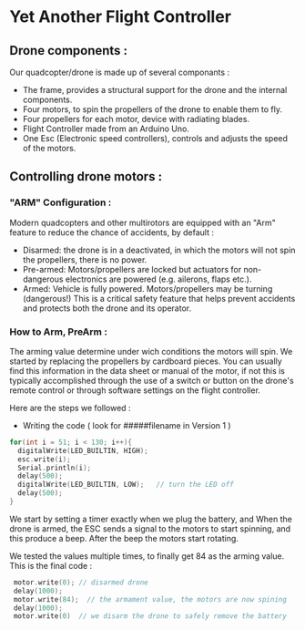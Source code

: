 # Yet Another Flight Controller
## Drone components : 
Our quadcopter/drone is made up of several componants : 
  - The frame, provides a structural support for the drone and the internal components.
  - Four motors, to spin the propellers of the drone to enable them to fly. 
  - Four propellers for each motor, device with radiating blades.
  - Flight Controller made from an Arduino Uno.
  - One Esc (Electronic speed controllers), controls and adjusts the speed of the motors.
 
## Controlling drone motors :
 ###  "ARM" Configuration :
 Modern quadcopters and other multirotors are equipped with an "Arm" feature to reduce the chance of accidents, by default :
- Disarmed: the drone is in a deactivated, in which the motors will not spin the propellers, there is no power.
- Pre-armed: Motors/propellers are locked but actuators for non-dangerous electronics are powered (e.g. ailerons, flaps etc.).
- Armed: Vehicle is fully powered. Motors/propellers may be turning (dangerous!)
 This is a critical safety feature that helps prevent accidents and protects both the drone and its operator.

 ### How to Arm, PreArm : 
  The arming value determine under wich conditions the motors will spin. We started by replacing the propellers by cardboard pieces. 
  You can usually find this information in the data sheet or manual of the motor, if not this is typically accomplished through the use of a switch or button on the drone's remote control or through software settings on the flight controller. 
  
  Here are the steps we followed :
  - Writing the code ( look for #####filename in Version 1 )
  ```cpp
  for(int i = 51; i < 130; i++){
    digitalWrite(LED_BUILTIN, HIGH);
    esc.write(i);
    Serial.println(i);
    delay(500);
    digitalWrite(LED_BUILTIN, LOW);   // turn the LED off 
    delay(500);
  }
  ```
   We start by setting a timer exactly when we plug the battery, and When the drone is armed, the ESC sends a signal to the motors to start spinning, and this produce a beep. After the beep the motors start rotating.
   
   We tested the values multiple times, to finally get 84 as the arming value. This is the final code :
   ```cpp
    motor.write(0); // disarmed drone
    delay(1000);
    motor.write(84);  // the armament value, the motors are now spining
    delay(1000);
    motor.write(0)  // we disarm the drone to safely remove the battery
    
